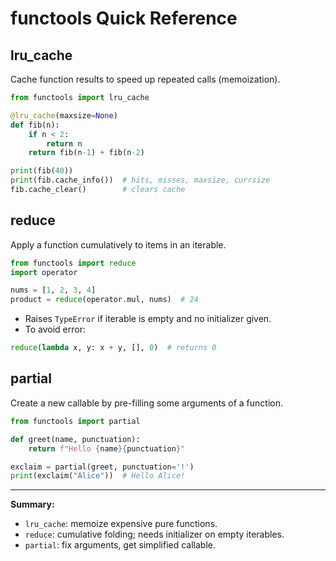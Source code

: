 # functools Quick Reference

## lru_cache

Cache function results to speed up repeated calls (memoization).

```python
from functools import lru_cache

@lru_cache(maxsize=None)
def fib(n):
    if n < 2:
        return n
    return fib(n-1) + fib(n-2)

print(fib(40))
print(fib.cache_info())  # hits, misses, maxsize, currsize
fib.cache_clear()        # clears cache
```

## reduce

Apply a function cumulatively to items in an iterable.

```python
from functools import reduce
import operator

nums = [1, 2, 3, 4]
product = reduce(operator.mul, nums)  # 24
```

- Raises `TypeError` if iterable is empty and no initializer given.
- To avoid error:

```python
reduce(lambda x, y: x + y, [], 0)  # returns 0
```

## partial

Create a new callable by pre-filling some arguments of a function.

```python
from functools import partial

def greet(name, punctuation):
    return f"Hello {name}{punctuation}"

exclaim = partial(greet, punctuation='!')
print(exclaim("Alice"))  # Hello Alice!
```

---

**Summary:**

- `lru_cache`: memoize expensive pure functions.
- `reduce`: cumulative folding; needs initializer on empty iterables.
- `partial`: fix arguments, get simplified callable.

```

```
